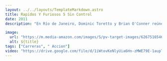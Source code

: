 ```yaml
---
layout: ../../layouts/TemplateMarkdown.astro
title: Rapidos Y Furiosos 5 Sin Control
date: 2011
description: "En Río de Janeiro, Dominic Toretto y Brian O'Conner reúnen a su pandilla de corredores callejeros para llevar a cabo un atraco, mientras están en la mira de un poderoso narcotraficante brasileño y un peligroso agente federal."

image:
  url: "https://m.media-amazon.com/images/S/pv-target-images/62675165469e9e6ea719488623ed05260cafa2ae2c173b59d914460bdf459b11.jpg"
  alt: ${title}
tags: ["Carreras", " Accion"]
video: "https://drive.google.com/file/d/1iWtovKeNlyUia6Hn-zMWE79E-1aupTKZ/preview"
---
```

